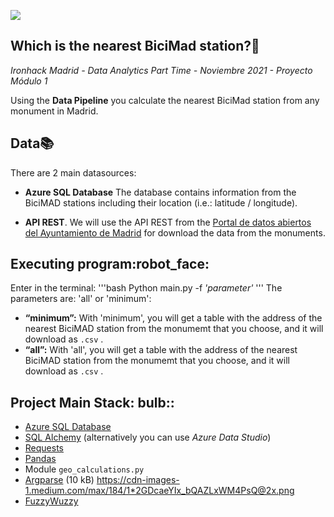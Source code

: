 <p align=“left”><img src=“https://cdn-images-1.medium.com/max/184/1*2GDcaeYIx_bQAZLxWM4PsQ@2x.png”></p>

## **Which is the nearest BiciMad station?:no_bicycles:**
*Ironhack Madrid - Data Analytics Part Time - Noviembre 2021 - Proyecto Módulo 1*

Using the **Data Pipeline** you calculate the nearest BiciMad station from any monument in Madrid.

## **Data:books:** 
There are 2 main datasources:

- **Azure SQL Database** The database contains information from the BiciMAD stations including their location (i.e.: latitude / longitude).

- **API REST**. We will use the API REST from the [Portal de datos abiertos del Ayuntamiento de Madrid](https://datos.madrid.es/nuevoMadrid/swagger-ui-master-2.2.10/dist/index.html?url=/egobfiles/api.datos.madrid.es.json#/) for download the data from the monuments.

## **Executing program:robot_face:**

Enter in the terminal:
'''bash
    Python main.py -f *'parameter'*
'''
The parameters are: 'all' or 'minimum':

- **“minimum”:** With 'minimum', you will get a table with the address of the nearest BiciMAD station from the monumemt that you choose, and it will download as `.csv` .
- **“all”:**  With 'all', you will get a table with the address of the nearest BiciMAD station from the monumemt that you choose, and it will download as `.csv` .

## **Project Main Stack: bulb::**

- [Azure SQL Database](https://portal.azure.com/)
- [SQL Alchemy](https://docs.sqlalchemy.org/en/13/intro.html) (alternatively you can use _Azure Data Studio_)
- [Requests](https://requests.readthedocs.io/)
- [Pandas](https://pandas.pydata.org/pandas-docs/stable/reference/index.html)
- Module `geo_calculations.py`
- [Argparse](https://docs.python.org/3.7/library/argparse.html)
(10 kB)
https://cdn-images-1.medium.com/max/184/1*2GDcaeYIx_bQAZLxWM4PsQ@2x.png
- [FuzzyWuzzy](https://pypi.org/project/fuzzywuzzy/)



















 


 

